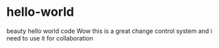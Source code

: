 # hello-world
beauty hello world code
Wow this is a great change control system
and i need to use it for collaboration
